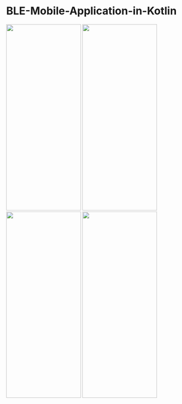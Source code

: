 # BLE-Mobile-Application-in-Kotlin
<img src="https://github.com/asgoodasbread/BLE-Mobile-Application-in-Kotlin/assets/121584961/285a83cd-73f5-4368-be4a-09c50cb32685" width="200" height="500">
<img src="https://github.com/asgoodasbread/BLE-Mobile-Application-in-Kotlin/assets/121584961/9edde007-bab9-4757-b0de-070212344121" width="200" height="500">
<img src="https://github.com/asgoodasbread/BLE-Mobile-Application-in-Kotlin/assets/121584961/ec3420d6-48ae-48e0-92f1-0227f1b13079" width="200" height="500">
<img src="https://github.com/asgoodasbread/BLE-Mobile-Application-in-Kotlin/assets/121584961/01fa382d-fa91-4eab-af25-debdcbd70ff3" width="200" height="500">

